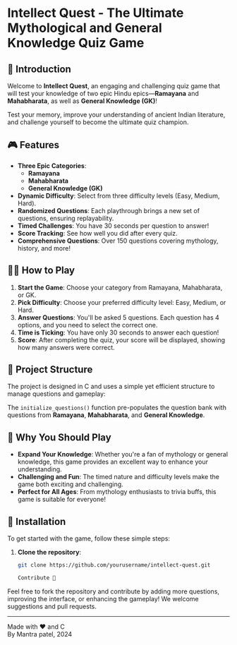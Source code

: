 # **Intellect Quest - The Ultimate Mythological and General Knowledge Quiz Game**

## 🚀 **Introduction**
Welcome to **Intellect Quest**, an engaging and challenging quiz game that will test your knowledge of two epic Hindu epics—**Ramayana** and **Mahabharata**, as well as **General Knowledge (GK)**! 

Test your memory, improve your understanding of ancient Indian literature, and challenge yourself to become the ultimate quiz champion.

## 🎮 **Features**
- **Three Epic Categories**: 
  - **Ramayana**  
  - **Mahabharata**  
  - **General Knowledge (GK)**
- **Dynamic Difficulty**: Select from three difficulty levels (Easy, Medium, Hard).
- **Randomized Questions**: Each playthrough brings a new set of questions, ensuring replayability.
- **Timed Challenges**: You have 30 seconds per question to answer!
- **Score Tracking**: See how well you did after every quiz.
- **Comprehensive Questions**: Over 150 questions covering mythology, history, and more!

## 🧑‍💻 **How to Play**
1. **Start the Game**: Choose your category from Ramayana, Mahabharata, or GK.
2. **Pick Difficulty**: Choose your preferred difficulty level: Easy, Medium, or Hard.
3. **Answer Questions**: You'll be asked 5 questions. Each question has 4 options, and you need to select the correct one.
4. **Time is Ticking**: You have only 30 seconds to answer each question!
5. **Score**: After completing the quiz, your score will be displayed, showing how many answers were correct.

## 📁 **Project Structure**
The project is designed in C and uses a simple yet efficient structure to manage questions and gameplay:

The `initialize_questions()` function pre-populates the question bank with questions from **Ramayana**, **Mahabharata**, and **General Knowledge**.

## 🌟 **Why You Should Play**
- **Expand Your Knowledge**: Whether you're a fan of mythology or general knowledge, this game provides an excellent way to enhance your understanding.
- **Challenging and Fun**: The timed nature and difficulty levels make the game both exciting and challenging.
- **Perfect for All Ages**: From mythology enthusiasts to trivia buffs, this game is suitable for everyone!

## 🔧 **Installation**
To get started with the game, follow these simple steps:

1. **Clone the repository**:
   ```bash
   git clone https://github.com/yourusername/intellect-quest.git

   Contribute 🤝
Feel free to fork the repository and contribute by adding more questions, improving the interface, or enhancing the gameplay! We welcome suggestions and pull requests.

---

Made with ❤️ and C  
By Mantra patel, 2024



